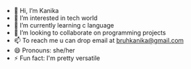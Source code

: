 - 👋 Hi, I’m Kanika
- 👀 I’m interested in tech world
- 🌱 I’m currently learning c language
- 💞️ I’m looking to collaborate on programming projects
- 📫 To reach me u can drop email at bruhkanika@gmail.com
- 😄 Pronouns: she/her
- ⚡ Fun fact: I'm pretty versatile
  



<!---
localacc09/localacc09 is a ✨ special ✨ repository because its `README.md` (this file) appears on your GitHub profile.
You can click the Preview link to take a look at your changes.
--->

